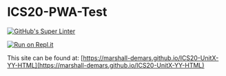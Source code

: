 # ICS20-PWA-Test

[![GitHub's Super Linter](https://github.com/marshall-demars/ICS20-UnitX-YY-HTML/workflows/GitHub's%20Super%20Linter/badge.svg)](https://github.com/marshall-demars/ICS20-UnitX-YY-HTML/actions)

[![Run on Repl.it](https://repl.it/badge/github/marshall-demars/ICS20-UnitX-YY-HTML)](https://repl.it/github/marshall-demars/ICS20-UnitX-YY-HTML)

This site can be found at: [https://marshall-demars.github.io/ICS20-UnitX-YY-HTML](https://marshall-demars.github.io/ICS20-UnitX-YY-HTML)
